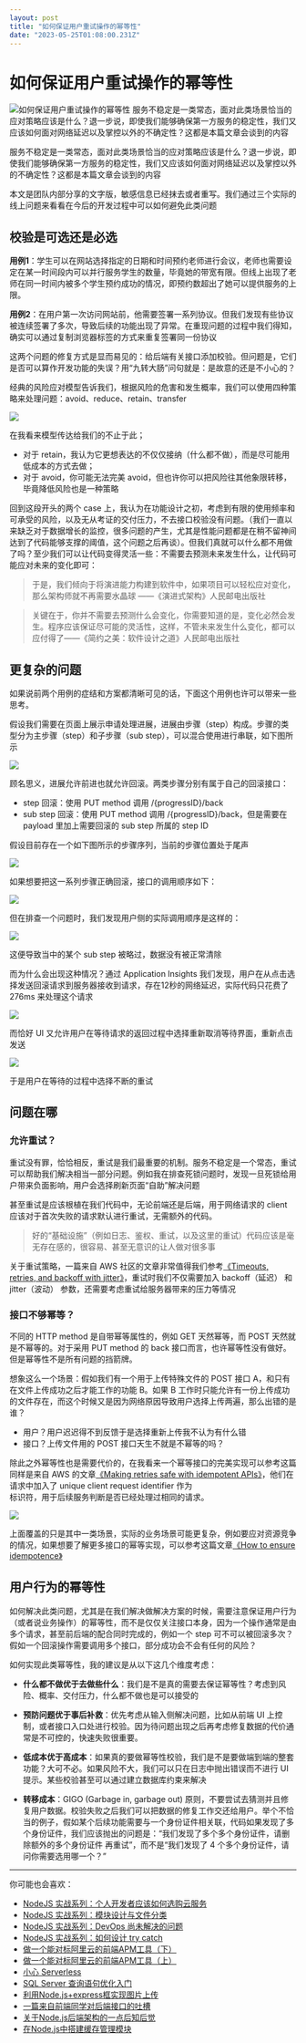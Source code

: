 ```yaml
---
layout: post
title: "如何保证用户重试操作的幂等性"
date: "2023-05-25T01:08:00.231Z"
---
```

如何保证用户重试操作的幂等性
==============

![如何保证用户重试操作的幂等性](https://img2023.cnblogs.com/blog/138155/202305/138155-20230524224206620-684797686.png) 服务不稳定是一类常态，面对此类场景恰当的应对策略应该是什么？退一步说，即使我们能够确保第一方服务的稳定性，我们又应该如何面对网络延迟以及掌控以外的不确定性？这都是本篇文章会谈到的内容

服务不稳定是一类常态，面对此类场景恰当的应对策略应该是什么？退一步说，即使我们能够确保第一方服务的稳定性，我们又应该如何面对网络延迟以及掌控以外的不确定性？这都是本篇文章会谈到的内容

本文是团队内部分享的文字版，敏感信息已经抹去或者重写。我们通过三个实际的线上问题来看看在今后的开发过程中可以如何避免此类问题

校验是可选还是必选
---------

**用例1**：学生可以在网站选择指定的日期和时间预约老师进行会议，老师也需要设定在某一时间段内可以并行服务学生的数量，毕竟她的带宽有限。但线上出现了老师在同一时间内被多个学生预约成功的情况，即预约数超出了她可以提供服务的上限。

**用例2**：在用户第一次访问网站前，他需要签署一系列协议。但我们发现有些协议被连续签署了多次，导致后续的功能出现了异常。在重现问题的过程中我们得知，确实可以通过复制浏览器标签的方式来重复签署同一份协议

这两个问题的修复方式是显而易见的：给后端有关接口添加校验。但问题是，它们是否可以算作开发功能的失误？用“九转大肠”问句就是：是故意的还是不小心的？

经典的风险应对模型告诉我们，根据风险的危害和发生概率，我们可以使用四种策略来处理问题：avoid、reduce、retain、transfer

![](https://img2023.cnblogs.com/blog/138155/202305/138155-20230524223903386-1549399703.png)

在我看来模型传达给我们的不止于此；

*   对于 retain，我认为它更想表达的不仅仅接纳（什么都不做），而是尽可能用低成本的方式去做；
*   对于 avoid，你可能无法完美 avoid，但也许你可以把风险往其他象限转移，毕竟降低风险也是一种策略

回到这段开头的两个 case 上，我认为在功能设计之初，考虑到有限的使用频率和可承受的风险，以及无从考证的交付压力，不去接口校验没有问题。（我们一直以来缺乏对于数据增长的监控，很多问题的产生，尤其是性能问题都是在稍不留神间达到了代码能够支撑的阈值，这个问题之后再谈）。但我们真就可以什么都不用做了吗？至少我们可以让代码变得灵活一些：不需要去预测未来发生什么，让代码可能应对未来的变化即可：

> 于是，我们倾向于将演进能力构建到软件中，如果项目可以轻松应对变化，那么架构师就不再需要水晶球 ——《演进式架构》人民邮电出版社

> 关键在于，你并不需要去预测什么会变化，你需要知道的是，变化必然会发生。程序应该保证尽可能的灵活性，这样，不管未来发生什么变化，都可以应付得了——《简约之美：软件设计之道》人民邮电出版社

更复杂的问题
------

如果说前两个用例的症结和方案都清晰可见的话，下面这个用例也许可以带来一些思考。

假设我们需要在页面上展示申请处理进展，进展由步骤（step）构成。步骤的类型分为主步骤（step）和子步骤（sub step），可以混合使用进行串联，如下图所示

![](https://img2023.cnblogs.com/blog/138155/202305/138155-20230524223917293-1596050646.png)

顾名思义，进展允许前进也就允许回滚。两类步骤分别有属于自己的回滚接口：

*   step 回滚：使用 PUT method 调用 /{progressID}/back
*   sub step 回滚：使用 PUT method 调用 /{progressID}/back，但是需要在 payload 里加上需要回滚的 sub step 所属的 step ID

假设目前存在一个如下图所示的步骤序列，当前的步骤位置处于尾声

![](https://img2023.cnblogs.com/blog/138155/202305/138155-20230524224002451-1627850433.png)

如果想要把这一系列步骤正确回滚，接口的调用顺序如下：

![](https://img2023.cnblogs.com/blog/138155/202305/138155-20230524224011464-416697872.png)

但在排查一个问题时，我们发现用户侧的实际调用顺序是这样的：

![](https://img2023.cnblogs.com/blog/138155/202305/138155-20230524224019289-1748014732.png)

这便导致当中的某个 sub step 被略过，数据没有被正常清除

而为什么会出现这种情况？通过 Application Insights 我们发现，用户在从点击选择发送回滚请求到服务器接收到请求，存在12秒的网络延迟，实际代码只花费了 276ms 来处理这个请求

![](https://img2023.cnblogs.com/blog/138155/202305/138155-20230524224027612-733033076.png)

而恰好 UI 又允许用户在等待请求的返回过程中选择重新取消等待界面，重新点击发送

![](https://img2023.cnblogs.com/blog/138155/202305/138155-20230524224036096-181211760.png)

于是用户在等待的过程中选择不断的重试

问题在哪
----

### 允许重试？

重试没有罪，恰恰相反，重试是我们最重要的机制。服务不稳定是一个常态，重试可以帮助我们解决相当一部分问题。例如我在排查死锁问题时，发现一旦死锁给用户带来负面影响，用户会选择刷新页面“自助”解决问题

甚至重试是应该根植在我们代码中，无论前端还是后端，用于网络请求的 client 应该对于首次失败的请求默认进行重试，无需额外的代码。

> 好的“基础设施”（例如日志、鉴权、重试，以及这里的重试）代码应该是毫无存在感的，很容易、甚至无意识的让人做对很多事

关于重试策略，一篇来自 AWS 社区的文章非常值得我们参考[《Timeouts, retries, and backoff with jitter》](https://aws.amazon.com/builders-library/timeouts-retries-and-backoff-with-jitter/)，重试时我们不仅需要加入 backoff（延迟） 和 jitter（波动） 参数，还需要考虑重试给服务器带来的压力等情况

### 接口不够幂等？

不同的 HTTP method 是自带幂等属性的，例如 GET 天然幂等，而 POST 天然就是不幂等的。对于采用 PUT method 的 back 接口而言，也许幂等性没有做好。但是幂等性不是所有问题的挡箭牌。

想象这么一个场景：假如我们有一个用于上传特殊文件的 POST 接口 A，和只有在文件上传成功之后才能工作的功能 B。如果 B 工作时只能允许有一份上传成功的文件存在，而这个时候又是因为网络原因导致用户选择上传两遍，那么出错的是谁？

*   用户？用户迟迟得不到反馈于是选择重新上传我不认为有什么错
*   接口？上传文件用的 POST 接口天生不就是不幂等的吗？

除此之外幂等性也是需要代价的，在我看来一个幂等接口的完美实现可以参考这篇同样是来自 AWS 的文章[《Making retries safe with idempotent APIs》](https://aws.amazon.com/builders-library/making-retries-safe-with-idempotent-APIs/)，他们在请求中加入了 unique client request identifier 作为  
标识符，用于后续服务判断是否已经处理过相同的请求。

![](https://img2023.cnblogs.com/blog/138155/202305/138155-20230524224048656-2134516837.png)

上面覆盖的只是其中一类场景，实际的业务场景可能更复杂，例如要应对资源竞争的情况，如果想要了解更多接口的幂等实现，可以参考这篇文章[《How to ensure idempotence》](https://levelup.gitconnected.com/how-to-ensure-idempotence-f436a42bf67d)

用户行为的幂等性
--------

如何解决此类问题，尤其是在我们解决做解决方案的时候，需要注意保证用户行为（或者说业务操作）的幂等性，而不是仅仅关注接口本身，因为一个操作通常是由多个请求，甚至前后端的配合同时完成的，例如一个 step 可不可以被回滚多次？假如一个回滚操作需要调用多个接口，部分成功会不会有任何的风险？

如何实现此类幂等性，我的建议是从以下这几个维度考虑：

*   **什么都不做优于去做些什么**：我们是不是真的需要去保证幂等性？考虑到风险、概率、交付压力，什么都不做也是可以接受的
    
*   **预防问题优于事后补救**：优先考虑从输入侧解决问题，比如从前端 UI 上控制，或者接口入口处进行校验。因为待问题出现之后再考虑修复数据的代价通常是不可控的，快速失败很重要。
    
*   **低成本优于高成本**：如果真的要做幂等性校验，我们是不是要做端到端的整套功能？大可不必。如果风险不大，我们可以只在日志中抛出错误而不进行 UI 提示。某些校验甚至可以通过建立数据库约束来解决
    
*   **转移成本**：GIGO (Garbage in, garbage out) 原则，不要尝试去猜测并且修复用户数据。校验失败之后我们可以把数据的修复工作交还给用户。举个不恰当的例子，假如某个后续功能需要与一个身份证件相关联，代码如果发现了多个身份证件，我们应该抛出的问题是：“我们发现了多个多个身份证件，请删除额外的多个身份证件 再重试”，而不是“我们发现了 4 个多个身份证件，请问你需要选用哪一个？”
    

* * *

你可能也会喜欢：

*   [NodeJS 实战系列：个人开发者应该如何选购云服务](https://www.v2think.com/how-to-pick-up-cloud-service)
*   [NodeJS 实战系列：模块设计与文件分类](https://www.v2think.com/module-design-and-folder-category)
*   [NodeJS 实战系列：DevOps 尚未解决的问题](https://www.v2think.com/devops-solution-in-nodejs)
*   [NodeJS 实战系列：如何设计 try catch](https://www.v2think.com/nodejs-try-catch-best-practice)
*   [做一个能对标阿里云的前端APM工具（下）](https://www.v2think.com/apm-tool-2)
*   [做一个能对标阿里云的前端APM工具（上）](https://www.v2think.com/apm-tool-1)
*   [小心 Serverless](https://www.v2think.com/careful-with-serverless)
*   [SQL Server 查询语句优化入门](https://www.v2think.com/sql-server-optimize-tutorial)
*   [利用Node.js+express框实现图片上传](https://www.v2think.com/nodejs-express-upload-image)
*   [一篇来自前端同学对后端接口的吐槽](https://www.v2think.com/toast-about-backend-API)
*   [关于Node.js后端架构的一点后知后觉](https://www.v2think.com/something-about-nodejs-architecture)
*   [在Node.js中搭建缓存管理模块](https://www.v2think.com/built-cache-management-module-in-nodejs)